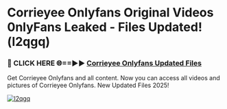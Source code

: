 # Corrieyee Onlyfans Original Videos 0nlyFans Leaked - Files Updated! (l2qgq)

<h3>🔴 CLICK HERE 🌐==►► <a href="https://tinyurl.com/2m67pmp6" rel="nofollow">Corrieyee Onlyfans Updated Files</a></h3>

Get Corrieyee Onlyfans and all content. Now you can access all videos and pictures of Corrieyee Onlyfans. New Updated Files 2025!

[![l2qgq](https://i.imgur.com/H4QAA4z.gif)](https://tinyurl.com/2m67pmp6)